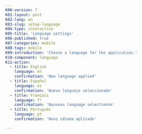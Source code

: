 ```yaml
---
K00-version: 7
K01-layout: post
K02-lang: en
K03-slug: setup-language
K04-type: interactive
K05-title: 'Language settings'
K06-published: true
K07-categories: mobile
K08-tags: mobile
K09-introduction: 'Choose a language for the application.'
K10-component: language
K11-action:
  - title: English
    language: en
    confirmation: 'New language applied'
  - title: Español
    language: es
    confirmation: 'Nuevo lenguaje seleccionado'
  - title: Français
    language: fr
    confirmation: 'Nouveau language selectionné'
  - title: Português
    language: pt
    confirmation: 'Novo idioma aplicado'

---
```



